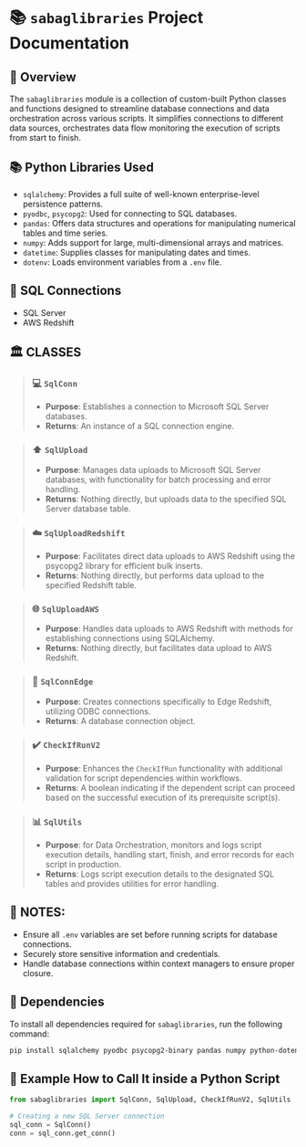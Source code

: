 # :books: `sabaglibraries` Project Documentation

##  :mag_right: Overview

The `sabaglibraries` module is a collection of custom-built Python classes and functions designed to streamline database connections and data orchestration across various scripts. It simplifies connections to different data sources, orchestrates data flow monitoring the execution of scripts from start to finish.


## :books: Python Libraries Used

- `sqlalchemy`: Provides a full suite of well-known enterprise-level persistence patterns.
- `pyodbc`, `psycopg2`: Used for connecting to SQL databases.
- `pandas`: Offers data structures and operations for manipulating numerical tables and time series.
- `numpy`: Adds support for large, multi-dimensional arrays and matrices.
- `datetime`: Supplies classes for manipulating dates and times.
- `dotenv`: Loads environment variables from a `.env` file.

##  :link: SQL Connections

- SQL Server
- AWS Redshift

## :classical_building: CLASSES

>### :computer: `SqlConn`
>   - **Purpose**: Establishes a connection to Microsoft SQL Server databases.
>   - **Returns**: An instance of a SQL connection engine.

>### :arrow_up: `SqlUpload`
>   - **Purpose**: Manages data uploads to Microsoft SQL Server databases, with functionality for batch processing and error handling.
>   - **Returns**: Nothing directly, but uploads data to the specified SQL Server database table.

>### :cloud: `SqlUploadRedshift`
>   - **Purpose**: Facilitates direct data uploads to AWS Redshift using the psycopg2 library for efficient bulk inserts.
>   - **Returns**: Nothing directly, but performs data upload to the specified Redshift table.

>   ### :globe_with_meridians: `SqlUploadAWS`
>   - **Purpose**: Handles data uploads to AWS Redshift with methods for establishing connections using SQLAlchemy.
>   - **Returns**: Nothing directly, but facilitates data upload to AWS Redshift.

>### :link: `SqlConnEdge`
>   - **Purpose**: Creates connections specifically to Edge Redshift, utilizing ODBC connections.
>   - **Returns**: A database connection object.

> ### :heavy_check_mark: `CheckIfRunV2`
> - **Purpose**: Enhances the `CheckIfRun` functionality with additional validation for script dependencies within workflows.
> - **Returns**: A boolean indicating if the dependent script can proceed based on the successful execution of its prerequisite script(s).

> ### :bar_chart: `SqlUtils`
> - **Purpose**: for Data Orchestration, monitors and logs script execution details, handling start, finish, and error records for each script in production.
>- **Returns**: Logs script execution details to the designated SQL tables and provides utilities for error handling.


##  :memo: NOTES:

- Ensure all `.env` variables are set before running scripts for database connections.
- Securely store sensitive information and credentials.
- Handle database connections within context managers to ensure proper closure.

## :toolbox:  Dependencies

To install all dependencies required for `sabaglibraries`, run the following command:
```bash
pip install sqlalchemy pyodbc psycopg2-binary pandas numpy python-dotenv
```
## :electric_plug: Example How to Call It inside a Python Script

```python
from sabaglibraries import SqlConn, SqlUpload, CheckIfRunV2, SqlUtils

# Creating a new SQL Server connection
sql_conn = SqlConn()
conn = sql_conn.get_conn()



```

